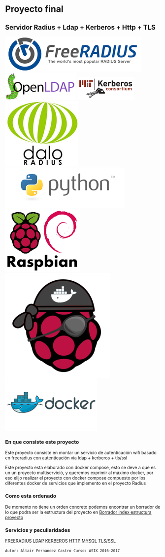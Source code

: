 # Proyecto final 


## Servidor Radius + Ldap + Kerberos + Http + TLS
![FreeRadius](/img/freeradius.png)
![OpenLdap](/img/openldap.png)
![Kerberos](/img/kerberos_mit.png)
![Daloradius](/img/daloradius.jpg)
![Python](/img/python.png)
![Raspbian](/img/raspbian.png)
![Hypriot](/img/hypriot_0.png)
![Docker](/img/docker.png)



### En que consiste este proyecto
  Este proyecto consiste en montar un servicio de autenticación wifi basado
  en freeradius con autenticación via ldap + kerberos + tls/ssl

  Este proyecto esta elaborado con docker compose, esto se deve a que es un
  un proyecto multiservició, y queremos exprimir al máximo docker, por eso 
  elijo realizar el proyecto con docker compose compuesto por los diferentes docker
  de servicios que implemento en el proyecto Radius 

### Como esta ordenado
  De momento no tiene un orden concreto podemos encontrar un borrador de lo que podra ser la estructura del proyecto en 
  [Borrador index estructura proyecto](doc_proyecto/index.md)


### Servicios y peculiaridades
[FREERADIUS](/radius_server/)
[LDAP](/ldap_server/)
[KERBEROS](/kerberos_server/)
[HTTP](/http_server/)
[MYSQL](/mysql_server/)
[TLS/SSL](/ca_host/)

``Autor: Altair Fernandez Castro
  Curso: ASIX 2016-2017
``
